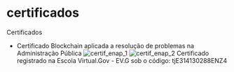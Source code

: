 # certificados
Certificados

- Certificado Blockchain aplicada a resolução de problemas na Administração Pública
![certif_enap_1](https://github.com/user-attachments/assets/3001e385-cca4-4183-a484-427070afbdcb)
![certif_enap_2](https://github.com/user-attachments/assets/fa6b5ce2-af71-4604-8482-86fc01edf340)
Certificado registrado na Escola Virtual.Gov - EV.G sob o código: tjE314130288ENZ4
